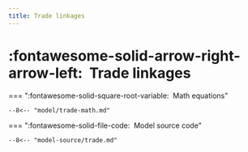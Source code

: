 ```yaml
---
title: Trade linkages
---
```


# :fontawesome-solid-arrow-right-arrow-left:  Trade linkages


=== ":fontawesome-solid-square-root-variable:  Math equations"

    --8<-- "model/trade-math.md"


=== ":fontawesome-solid-file-code:  Model source code"

    --8<-- "model-source/trade.md"

